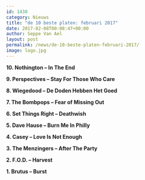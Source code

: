 ```yaml
---
id: 1438
category: Nieuws
title: "de 10 beste platen: februari 2017"
date: 2017-02-08T00:08:47+00:00
author: Seppe Van Ael
layout: post
permalink: /news/de-10-beste-platen-februari-2017/
image: logo.jpg
---
```

**10. Nothington – In The End**



**9. Perspectives – Stay For Those Who Care**



**8. Wiegedood – De Doden Hebben Het Goed**



**7. The Bombpops – Fear of Missing Out**



**6. Set Things Right – Deathwish**



**5. Dave Hause – Burn Me In Philly**



**4. Casey – Love Is Not Enough**



**3. The Menzingers – After The Party**



**2. F.O.D. – Harvest**



**1. Brutus – Burst**